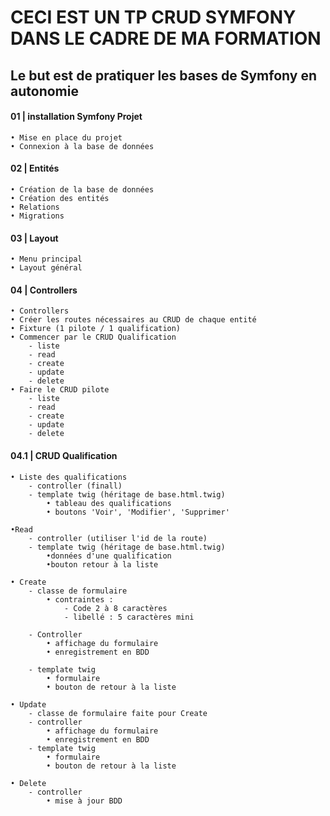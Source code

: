 # CECI EST UN TP CRUD SYMFONY DANS LE CADRE DE MA FORMATION
## Le but est de pratiquer les bases de Symfony en autonomie 

#### 01 | installation Symfony Projet
    • Mise en place du projet
    • Connexion à la base de données

#### 02 | Entités
    • Création de la base de données
    • Création des entités
    • Relations
    • Migrations

#### 03 | Layout
    • Menu principal
    • Layout général

#### 04 | Controllers
    • Controllers
    • Créer les routes nécessaires au CRUD de chaque entité
    • Fixture (1 pilote / 1 qualification)
    • Commencer par le CRUD Qualification
        - liste
        - read
        - create
        - update
        - delete
    • Faire le CRUD pilote
        - liste
        - read
        - create
        - update
        - delete

#### 04.1 | CRUD Qualification
    • Liste des qualifications
        - controller (finall)
        - template twig (héritage de base.html.twig)
            • tableau des qualifications
            • boutons 'Voir', 'Modifier', 'Supprimer'

    •Read
        - controller (utiliser l'id de la route)
        - template twig (héritage de base.html.twig)
            •données d'une qualification
            •bouton retour à la liste

    • Create
        - classe de formulaire
            • contraintes :
                - Code 2 à 8 caractères
                - libellé : 5 caractères mini

        - Controller
            • affichage du formulaire
            • enregistrement en BDD

        - template twig
            • formulaire
            • bouton de retour à la liste
            
    • Update
        - classe de formulaire faite pour Create
        - controller
            • affichage du formulaire
            • enregistrement en BDD
        - template twig
            • formulaire
            • bouton de retour à la liste

    • Delete
        - controller
            • mise à jour BDD
 